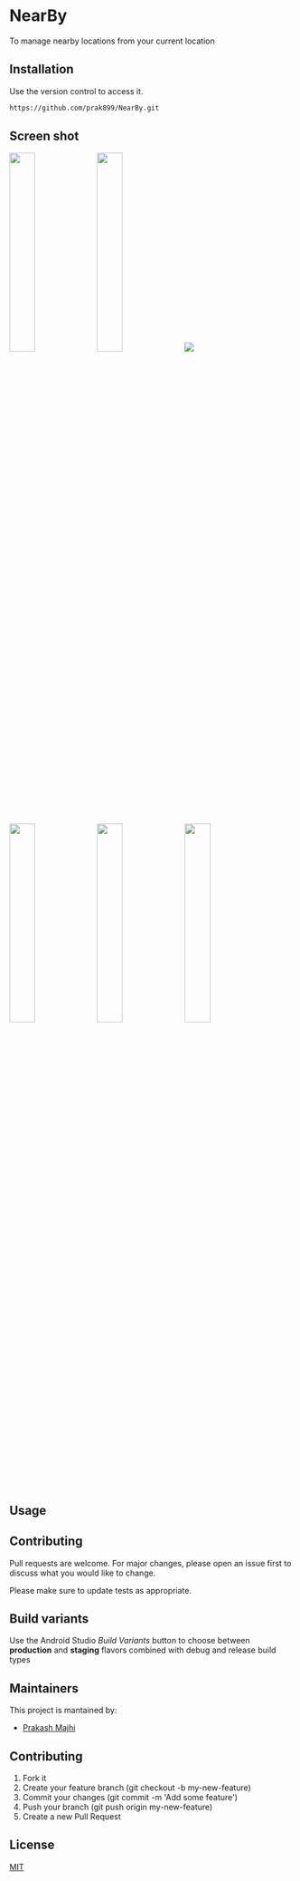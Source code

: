 # NearBy
To manage nearby locations from your current location

## Installation

Use the version control to access it.

```bash
https://github.com/prak899/NearBy.git
```
## Screen shot
<img src="https://user-images.githubusercontent.com/58839967/123246002-fca11c80-d502-11eb-9735-aad11231eb5a.png" width="30%"></img> 
<img src="https://user-images.githubusercontent.com/58839967/123246123-16426400-d503-11eb-885b-2b4d2252ca76.png" width="30%"></img> 
<img src="https://user-images.githubusercontent.com/58839967/123246219-2fe3ab80-d503-11eb-937d-a1dbded0a45d.png"></img>

<img src="https://user-images.githubusercontent.com/58839967/123246303-45f16c00-d503-11eb-9794-c61bf637f878.png" width="30%"></img> 
<img src="https://user-images.githubusercontent.com/58839967/123246348-4f7ad400-d503-11eb-914e-1fc58e7966e8.png" width="30%"></img> 
<img src="https://user-images.githubusercontent.com/58839967/123246376-59043c00-d503-11eb-9f27-b3a6961df408.png" width="30%"></img>

## Usage
## Contributing
Pull requests are welcome. For major changes, please open an issue first to discuss what you would like to change.

Please make sure to update tests as appropriate.

## Build variants
Use the Android Studio *Build Variants* button to choose between **production** and **staging** flavors combined with debug and release build types


## Maintainers
This project is mantained by:
* [Prakash Majhi](http://github.com/prak899)


## Contributing

1. Fork it
2. Create your feature branch (git checkout -b my-new-feature)
3. Commit your changes (git commit -m 'Add some feature')
4. Push your branch (git push origin my-new-feature)
5. Create a new Pull Request
## License
[MIT](https://choosealicense.com/licenses/mit/)
